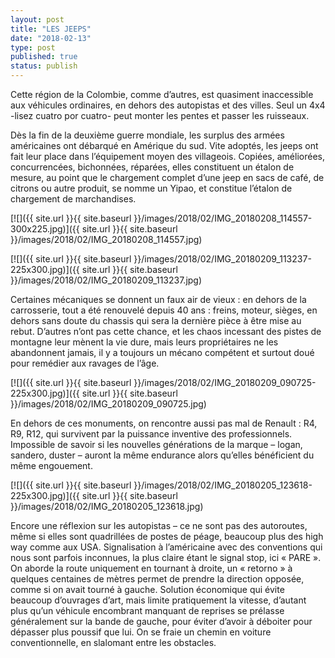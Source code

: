 ```yaml
---
layout: post
title: "LES JEEPS"
date: "2018-02-13"
type: post
published: true
status: publish
---
```


Cette région de la Colombie, comme d’autres, est quasiment inaccessible aux véhicules ordinaires, en dehors des autopistas et des villes. Seul un 4x4 -lisez cuatro por cuatro- peut monter les pentes et passer les ruisseaux.

Dès la fin de la deuxième guerre mondiale, les surplus des armées américaines ont débarqué en Amérique du sud. Vite adoptés, les jeeps ont fait leur place dans l’équipement moyen des villageois. Copiées, améliorées, concurrencées, bichonnées, réparées, elles constituent un étalon de mesure, au point que le chargement complet d’une jeep en sacs de café, de citrons ou autre produit, se nomme un Yipao, et constitue l’étalon de chargement de marchandises.

[![]({{ site.url }}{{ site.baseurl }}/images/2018/02/IMG_20180208_114557-300x225.jpg)]({{ site.url }}{{ site.baseurl }}/images/2018/02/IMG_20180208_114557.jpg)

[![]({{ site.url }}{{ site.baseurl }}/images/2018/02/IMG_20180209_113237-225x300.jpg)]({{ site.url }}{{ site.baseurl }}/images/2018/02/IMG_20180209_113237.jpg)

Certaines mécaniques se donnent un faux air de vieux : en dehors de la carrosserie, tout a été renouvelé depuis 40 ans : freins, moteur, sièges, en dehors sans doute du chassis qui sera la dernière pièce à être mise au rebut. D’autres n’ont pas cette chance, et les chaos incessant des pistes de montagne leur mènent la vie dure, mais leurs propriétaires ne les abandonnent jamais, il y a toujours un mécano compétent et surtout doué pour remédier aux ravages de l’âge.

[![]({{ site.url }}{{ site.baseurl }}/images/2018/02/IMG_20180209_090725-225x300.jpg)]({{ site.url }}{{ site.baseurl }}/images/2018/02/IMG_20180209_090725.jpg)

En dehors de ces monuments, on rencontre aussi pas mal de Renault : R4, R9, R12, qui survivent par la puissance inventive des professionnels. Impossible de savoir si les nouvelles générations de la marque – logan, sandero, duster – auront la même endurance alors qu’elles bénéficient du même engouement.

[![]({{ site.url }}{{ site.baseurl }}/images/2018/02/IMG_20180205_123618-225x300.jpg)]({{ site.url }}{{ site.baseurl }}/images/2018/02/IMG_20180205_123618.jpg)

Encore une réflexion sur les autopistas – ce ne sont pas des autoroutes, même si elles sont quadrillées de postes de péage, beaucoup plus des high way comme aux USA. Signalisation à l’américaine avec des conventions qui nous sont parfois inconnues, la plus claire étant le signal stop, ici « PARE ». On aborde la route uniquement en tournant à droite, un « retorno » à quelques centaines de mètres permet de prendre la direction opposée, comme si on avait tourné à gauche. Solution économique qui évite beaucoup d’ouvrages d’art, mais limite pratiquement la vitesse, d’autant plus qu’un véhicule encombrant manquant de reprises se prélasse généralement sur la bande de gauche, pour éviter d’avoir à déboiter pour dépasser plus poussif que lui. On se fraie un chemin en voiture conventionnelle, en slalomant entre les obstacles.
